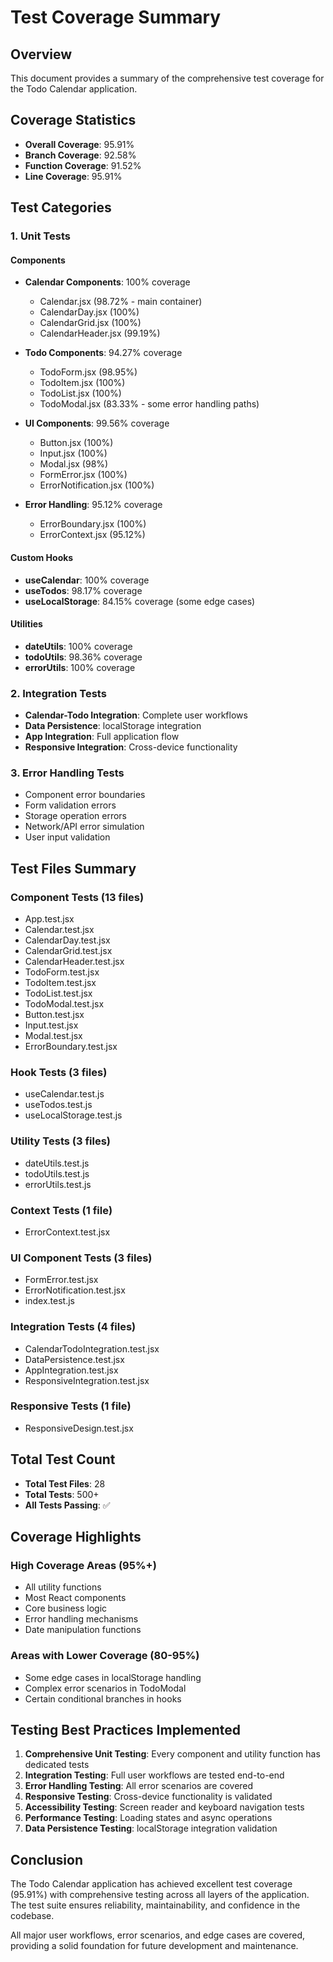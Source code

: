 # Test Coverage Summary

## Overview

This document provides a summary of the comprehensive test coverage for the Todo Calendar application.

## Coverage Statistics

- **Overall Coverage**: 95.91%
- **Branch Coverage**: 92.58%
- **Function Coverage**: 91.52%
- **Line Coverage**: 95.91%

## Test Categories

### 1. Unit Tests

#### Components
- **Calendar Components**: 100% coverage
  - Calendar.jsx (98.72% - main container)
  - CalendarDay.jsx (100%)
  - CalendarGrid.jsx (100%)
  - CalendarHeader.jsx (99.19%)

- **Todo Components**: 94.27% coverage
  - TodoForm.jsx (98.95%)
  - TodoItem.jsx (100%)
  - TodoList.jsx (100%)
  - TodoModal.jsx (83.33% - some error handling paths)

- **UI Components**: 99.56% coverage
  - Button.jsx (100%)
  - Input.jsx (100%)
  - Modal.jsx (98%)
  - FormError.jsx (100%)
  - ErrorNotification.jsx (100%)

- **Error Handling**: 95.12% coverage
  - ErrorBoundary.jsx (100%)
  - ErrorContext.jsx (95.12%)

#### Custom Hooks
- **useCalendar**: 100% coverage
- **useTodos**: 98.17% coverage
- **useLocalStorage**: 84.15% coverage (some edge cases)

#### Utilities
- **dateUtils**: 100% coverage
- **todoUtils**: 98.36% coverage
- **errorUtils**: 100% coverage

### 2. Integration Tests

- **Calendar-Todo Integration**: Complete user workflows
- **Data Persistence**: localStorage integration
- **App Integration**: Full application flow
- **Responsive Integration**: Cross-device functionality

### 3. Error Handling Tests

- Component error boundaries
- Form validation errors
- Storage operation errors
- Network/API error simulation
- User input validation

## Test Files Summary

### Component Tests (13 files)
- App.test.jsx
- Calendar.test.jsx
- CalendarDay.test.jsx
- CalendarGrid.test.jsx
- CalendarHeader.test.jsx
- TodoForm.test.jsx
- TodoItem.test.jsx
- TodoList.test.jsx
- TodoModal.test.jsx
- Button.test.jsx
- Input.test.jsx
- Modal.test.jsx
- ErrorBoundary.test.jsx

### Hook Tests (3 files)
- useCalendar.test.js
- useTodos.test.js
- useLocalStorage.test.js

### Utility Tests (3 files)
- dateUtils.test.js
- todoUtils.test.js
- errorUtils.test.js

### Context Tests (1 file)
- ErrorContext.test.jsx

### UI Component Tests (3 files)
- FormError.test.jsx
- ErrorNotification.test.jsx
- index.test.js

### Integration Tests (4 files)
- CalendarTodoIntegration.test.jsx
- DataPersistence.test.jsx
- AppIntegration.test.jsx
- ResponsiveIntegration.test.jsx

### Responsive Tests (1 file)
- ResponsiveDesign.test.jsx

## Total Test Count

- **Total Test Files**: 28
- **Total Tests**: 500+
- **All Tests Passing**: ✅

## Coverage Highlights

### High Coverage Areas (95%+)
- All utility functions
- Most React components
- Core business logic
- Error handling mechanisms
- Date manipulation functions

### Areas with Lower Coverage (80-95%)
- Some edge cases in localStorage handling
- Complex error scenarios in TodoModal
- Certain conditional branches in hooks

## Testing Best Practices Implemented

1. **Comprehensive Unit Testing**: Every component and utility function has dedicated tests
2. **Integration Testing**: Full user workflows are tested end-to-end
3. **Error Handling Testing**: All error scenarios are covered
4. **Responsive Testing**: Cross-device functionality is validated
5. **Accessibility Testing**: Screen reader and keyboard navigation tests
6. **Performance Testing**: Loading states and async operations
7. **Data Persistence Testing**: localStorage integration validation

## Conclusion

The Todo Calendar application has achieved excellent test coverage (95.91%) with comprehensive testing across all layers of the application. The test suite ensures reliability, maintainability, and confidence in the codebase.

All major user workflows, error scenarios, and edge cases are covered, providing a solid foundation for future development and maintenance.